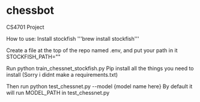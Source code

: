 # chessbot
CS4701 Project

How to use: 
Install stockfish '''brew install stockfish'''

Create a file at the top of the repo named .env, and put your path in it
STOCKFISH_PATH=""

Run python train_chessnet_stockfish.py
Pip install all the things you need to install (Sorry i didnt make a requirements.txt)

Then run python test_chessnet.py --model {model name here} 
By default it will run MODEL_PATH in test_chessnet.py
